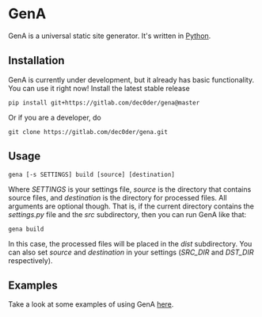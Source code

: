 GenA
====

GenA is a universal static site generator. It's written in [Python](http://www.python.org/).

Installation
------------

GenA is currently under development, but it already has basic functionality. You can use it right now!
Install the latest stable release

    pip install git+https://gitlab.com/dec0der/gena@master

Or if you are a developer, do

    git clone https://gitlab.com/dec0der/gena.git

Usage
-----

    gena [-s SETTINGS] build [source] [destination]

Where *SETTINGS* is your settings file, *source* is the directory that contains source files,
and *destination* is the directory for processed files.
All arguments are optional though. That is, if the current directory contains the *settings.py* file and
the *src* subdirectory, then you can run GenA like that:

    gena build

In this case, the processed files will be placed in the *dist* subdirectory.
You can also set *source* and *destination* in your settings (*SRC_DIR* and *DST_DIR* respectively).

Examples
--------

Take a look at some examples of using GenA [here](https://gitlab.com/dec0der/gena-examples).
